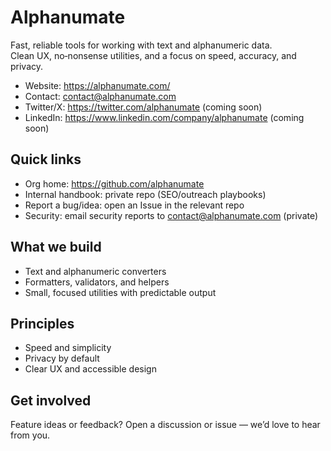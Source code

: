# Alphanumate

Fast, reliable tools for working with text and alphanumeric data.  
Clean UX, no‑nonsense utilities, and a focus on speed, accuracy, and privacy.

- Website: https://alphanumate.com/
- Contact: contact@alphanumate.com
- Twitter/X: https://twitter.com/alphanumate (coming soon)
- LinkedIn: https://www.linkedin.com/company/alphanumate (coming soon)

## Quick links

- Org home: https://github.com/alphanumate
- Internal handbook: private repo (SEO/outreach playbooks)
- Report a bug/idea: open an Issue in the relevant repo
- Security: email security reports to contact@alphanumate.com (private)

## What we build

- Text and alphanumeric converters
- Formatters, validators, and helpers
- Small, focused utilities with predictable output

## Principles

- Speed and simplicity
- Privacy by default
- Clear UX and accessible design

## Get involved

Feature ideas or feedback? Open a discussion or issue — we’d love to hear from you.
